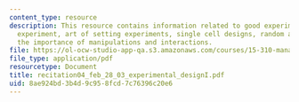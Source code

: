 ```yaml
---
content_type: resource
description: This resource contains information related to good experiment, first
  experiment, art of setting experiments, single cell designs, random assignment,
  the importance of manipulations and interactions.
file: https://ol-ocw-studio-app-qa.s3.amazonaws.com/courses/15-310-managerial-psychology-laboratory-spring-2003/8ae924bd3b4d9c958fcd7c76396c20e6_recitation04_feb_28_03_experimental_designI.pdf
file_type: application/pdf
resourcetype: Document
title: recitation04_feb_28_03_experimental_designI.pdf
uid: 8ae924bd-3b4d-9c95-8fcd-7c76396c20e6
---
```

